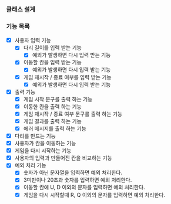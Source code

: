 ### 클래스 설계

### 기능 목록

-[x] 사용자 입력 기능
  - [x] 다리 길이를 입력 받는 기능
    - [x] 예외가 발생하면 다시 입력 받는 기능
  - [x] 이동할 칸을 입력 받는 기능
    - [x] 예외가 발생하면 다시 입력 받는 기능
  - [x] 게임 재시작 / 종료 여부를 입력 받는 기능
    - [x] 예외가 발생하면 다시 입력 받는 기능
- [x] 출력 기능
  - [x] 게임 시작 문구를 출력 하는 기능
  - [x] 이동한 칸을 출력 하는 기능
  - [x] 게임 재시작 / 종료 여부 문구를 출력 하는 기능
  - [x] 게임 결과를 출력 하는 기능
  - [x] 에러 메시지를 출력 하는 기능
- [x] 다리를 만드는 기능
- [x] 사용자가 칸을 이동하는 기능
- [x] 게임을 다시 시작하는 기능
- [x] 사용자의 입력과 만들어진 칸을 비교하는 기능
- [x] 예외 처리 기능
  - [x] 숫자가 아닌 문자열을 입력하면 예외 처리한다.
  - [x] 3미만이나 20초과 숫자를 입력하면 예외 처리한다.
  - [x] 이동할 칸에 U, D 이외의 문자를 입력하면 예외 처리한다.
  - [x] 게임을 다시 시작할때 R, Q 이외의 문자를 입력하면 예외 처리한다.